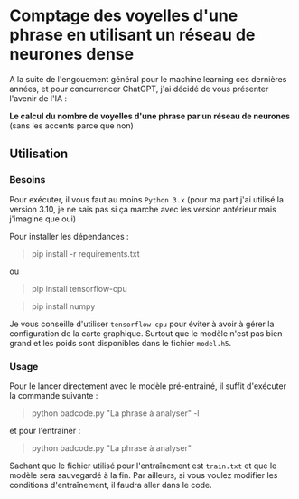 # Comptage des voyelles d'une phrase en utilisant un réseau de neurones dense

A la suite de l'engouement général pour le machine learning ces dernières années, et pour concurrencer ChatGPT, j'ai décidé de vous présenter l'avenir de l'IA :

**Le calcul du nombre de voyelles d'une phrase par un réseau de neurones** (sans les accents parce que non)

## Utilisation 

### Besoins 

Pour exécuter, il vous faut au moins `Python 3.x` (pour ma part j'ai utilisé la version 3.10, je ne sais pas si ça marche avec les version antérieur mais j'imagine que oui)

Pour installer les dépendances : 

> pip install -r requirements.txt

ou 

> pip install tensorflow-cpu
 
> pip install numpy

Je vous conseille d'utiliser `tensorflow-cpu` pour éviter à avoir à gérer la configuration de la carte graphique. Surtout que le modèle n'est pas bien grand et les poids sont disponibles dans le fichier `model.h5`.

### Usage

Pour le lancer directement avec le modèle pré-entrainé, il suffit d'exécuter la commande suivante :

> python badcode.py "La phrase à analyser" -l

et pour l'entraîner :

> python badcode.py "La phrase à analyser"

Sachant que le fichier utilisé pour l'entraînement est `train.txt` et que le modèle sera sauvegardé à la fin. Par ailleurs, si vous voulez modifier les conditions d'entraînement, il faudra aller dans le code.